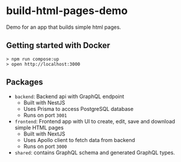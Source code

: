 # build-html-pages-demo

Demo for an app that builds simple html pages.

## Getting started with Docker

```
> npm run compose:up
> open http://localhost:3000
```

## Packages

- `backend`: Backend api with GraphQL endpoint
  - Built with NestJS
  - Uses Prisma to access PostgreSQL database
  - Runs on port `3001`
- `frontend`: Frontend app with UI to create, edit, save and download simple HTML pages
  - Built with NextJS
  - Uses Apollo client to fetch data from backend
  - Runs on port `3000`
- `shared`: contains GraphQL schema and generated GraphQL types.

